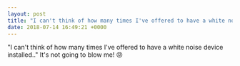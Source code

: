 ```yaml
---
layout: post
title: "I can't think of how many times I've offered to have a white noise device installed.."
date: 2018-07-14 16:49:21 +0000
---
```


"I can't think of how many times I've offered to have a white noise device installed.."
It's not going to blow me! 😡

